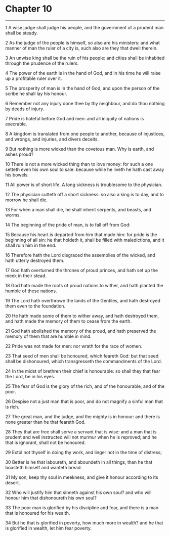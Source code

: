 # Chapter 10

***

1 A wise judge shall judge his people, and the government of a prudent man shall be steady.

2 As the judge of the people is himself, so also are his ministers: and what manner of man the ruler of a city is, such also are they that dwell therein.

3 An unwise king shall be the ruin of his people: and cities shall be inhabited through the prudence of the rulers.

4 The power of the earth is in the hand of God, and in his time he will raise up a profitable ruler over it.

5 The prosperity of man is in the hand of God, and upon the person of the scribe he shall lay his honour.

6 Remember not any injury done thee by thy neighbour, and do thou nothing by deeds of injury.

7 Pride is hateful before God and men: and all iniquity of nations is execrable.

8 A kingdom is translated from one people to another, because of injustices, and wrongs, and injuries, and divers deceits.

9 But nothing is more wicked than the covetous man. Why is earth, and ashes proud?

10 There is not a more wicked thing than to love money: for such a one setteth even his own soul to sale: because while he liveth he hath cast away his bowels.

11 All power is of short life. A long sickness is troublesome to the physician.

12 The physician cutteth off a short sickness: so also a king is to day, and to morrow he shall die.

13 For when a man shall die, he shall inherit serpents, and beasts, and worms.

14 The beginning of the pride of man, is to fall off from God:

15 Because his heart is departed from him that made him: for pride is the beginning of all sin: he that holdeth it, shall be filled with maledictions, and it shall ruin him in the end.

16 Therefore hath the Lord disgraced the assemblies of the wicked, and hath utterly destroyed them.

17 God hath overturned the thrones of proud princes, and hath set up the meek in their stead.

18 God hath made the roots of proud nations to wither, and hath planted the humble of these nations.

19 The Lord hath overthrown the lands of the Gentiles, and hath destroyed them even to the foundation.

20 He hath made some of them to wither away, and hath destroyed them, and hath made the memory of them to cease from the earth.

21 God hath abolished the memory of the proud, and hath preserved the memory of them that are humble in mind.

22 Pride was not made for men: nor wrath for the race of women.

23 That seed of men shall be honoured, which feareth God: but that seed shall be dishonoured, which transgresseth the commandments of the Lord.

24 In the midst of brethren their chief is honourable: so shall they that fear the Lord, be in his eyes.

25 The fear of God is the glory of the rich, and of the honourable, and of the poor.

26 Despise not a just man that is poor, and do not magnify a sinful man that is rich.

27 The great man, and the judge, and the mighty is in honour: and there is none greater than he that feareth God.

28 They that are free shall serve a servant that is wise: and a man that is prudent and well instructed will not murmur when he is reproved; and he that is ignorant, shall not be honoured.

29 Extol not thyself in doing thy work, and linger not in the time of distress;

30 Better is he that laboureth, and aboundeth in all things, than he that boasteth himself and wanteth bread.

31 My son, keep thy soul in meekness, and give it honour according to its desert.

32 Who will justify him that sinneth against his own soul? and who will honour him that dishonoureth his own soul?

33 The poor man is glorified by his discipline and fear, and there is a man that is honoured for his wealth.

34 But he that is glorified in poverty, how much more in wealth? and he that is glorified in wealth, let him fear poverty.

